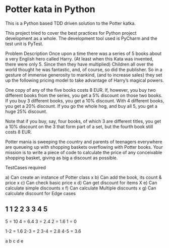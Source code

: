 # Potter kata in Python

This is a Python based TDD driven solution to the Potter katka.

This project tried to cover the best practices for Python project
development as a whole. The development tool used is PyCharm and the test unit is PyTest.

Problem Description
Once upon a time there was a series of 5 books about a very English hero called Harry. (At least when this Kata was invented, there were only 5. Since then they have multiplied) Children all over the world thought he was fantastic, and, of course, so did the publisher. So in a gesture of immense generosity to mankind, (and to increase sales) they set up the following pricing model to take advantage of Harry’s magical powers.

One copy of any of the five books costs 8 EUR. If, however, you buy two different books from the series, you get a 5% discount on those two books. If you buy 3 different books, you get a 10% discount. With 4 different books, you get a 20% discount. If you go the whole hog, and buy all 5, you get a huge 25% discount.

Note that if you buy, say, four books, of which 3 are different titles, you get a 10% discount on the 3 that form part of a set, but the fourth book still costs 8 EUR.

Potter mania is sweeping the country and parents of teenagers everywhere are queueing up with shopping baskets overflowing with Potter books. Your mission is to write a piece of code to calculate the price of any conceivable shopping basket, giving as big a discount as possible.

TestCases required

a) Can create an instance of Potter class x
b) Can add the book, its count & price x
c) Can check basic price x
d) Can get discount for items X
e) Can calculate simple discounts x
f) Can calculate Multiple discounts x
g) Can calculate discount for Edge cases

1 1 
2 2 
3 3 
4 
5 
------



5 = 10
4 = 6.4
3 = 2.4
2 = 1.6
1 = 0

1-2 = 1.6
2-3 = 2
3-4 = 2.8
4-5 = 3.6

a b c d e 

